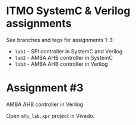 # ITMO SystemC & Verilog assignments
See branches and tags for assignments 1-3:

* `lab1` - SPI controller in SystemC and Verilog
* `lab2` - AMBA AHB controller in SystemC
* `lab3` - AMBA AHB controller in Verilog

# Assignment #3
AMBA AHB controller in Verilog

Open `mfp_lab.xpr` project in Vivado.
